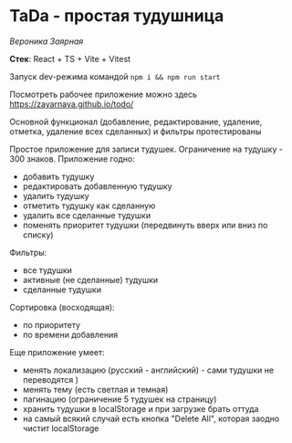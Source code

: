 # TaDa - простая тудушница

_Вероника Заярная_

**Стек**: React + TS + Vite + Vitest

Запуск dev-режима командой `npm i && npm run start`

Посмотреть рабочее приложение можно здесь https://zayarnaya.github.io/todo/

Основной функционал (добавление, редактирование, удаление, отметка, удаление всех сделанных) и фильтры протестированы

Простое приложение для записи тудушек. Ограничение на тудушку - 300 знаков. Приложение годно:

- добавить тудушку
- редактировать добавленную тудушку
- удалить тудушку
- отметить тудушку как сделанную
- удалить все сделанные тудушки
- поменять приоритет тудушки (передвинуть вверх или вниз по списку)

Фильтры:

- все тудушки
- активные (не сделанные) тудушки
- сделанные тудушки

Сортировка (восходящая):

- по приоритету
- по времени добавления

Еще приложение умеет:

- менять локализацию (русский - английский) - сами тудушки не переводятся )
- менять тему (есть светлая и темная)
- пагинацию (ограничение 5 тудушек на страницу)
- хранить тудушки в localStorage и при загрузке брать оттуда
- на самый всякий случай есть кнопка "Delete All", которая заодно чистит localStorage
